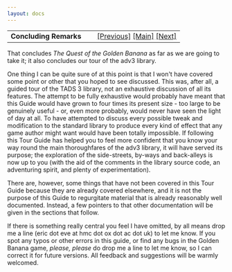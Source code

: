 ```yaml
---
layout: docs
---
```

<table width="100%" data-border="0" data-cellspacing="0"
data-cellpadding="3" data-bgcolor="#C0C0C0">
<colgroup>
<col style="width: 50%" />
<col style="width: 50%" />
</colgroup>
<tbody>
<tr>
<td style="text-align: left;"><strong>Concluding Remarks<br />
</strong></td>
<td style="text-align: right;"><a href="hint.html">[Previous]</a> <a
href="generalintroduction.html">[Main]</a> <a
href="languageinformation.html">[Next]</a></td>
</tr>
</tbody>
</table>

  
That concludes *The Quest of the Golden Banana* as far as we are going
to take it; it also concludes our tour of the adv3 library.  
  
One thing I can be quite sure of at this point is that I won't have
covered some point or other that you hoped to see discussed. This was,
after all, a guided tour of the TADS 3 library, not an exhaustive
discussion of all its features. The attempt to be fully exhaustive would
probably have meant that this Guide would have grown to four times its
present size - too large to be genuinely useful - or, even more
probably, would never have seen the light of day at all. To have
attempted to discuss every possible tweak and modification to the
standard library to produce every kind of effect that any game author
might want would have been totally impossible. If following this Tour
Guide has helped you to feel more confident that you know your way round
the main thoroughfares of the adv3 library, it will have served its
purpose; the exploration of the side-streets, by-ways and back-alleys is
now up to you (with the aid of the comments in the library source code,
an adventuring spirit, and plenty of experimentation).  
  
There are, however, some things that have not been covered in this Tour
Guide because they are already covered elsewhere, and it is not the
purpose of this Guide to regurgitate material that is already reasonably
well documented. Instead, a few pointers to that other documentation
will be given in the sections that follow.  
  
If there is something really central you feel I have omitted, by all
means drop me a line (eric dot eve at hmc dot ox dot ac dot uk) to let
me know. If you spot any typos or other errors in this guide, or find
any bugs in the Golden Banana game, *please, please* do drop me a line
to let me know, so I can correct it for future versions. All feedback
and suggestions will be warmly welcomed.  
